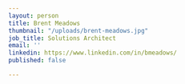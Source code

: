 ```yaml
---
layout: person
title: Brent Meadows
thumbnail: "/uploads/brent-meadows.jpg"
job_title: Solutions Architect
email: ''
linkedin: https://www.linkedin.com/in/bmeadows/
published: false

---
```

